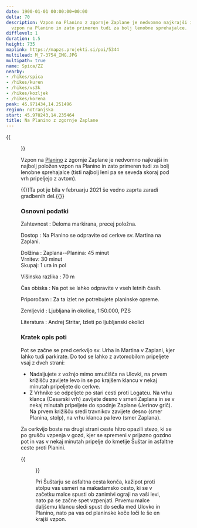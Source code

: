 ```yaml
---
date: 1900-01-01 00:00:00+00:00
delta: 70
description: Vzpon na Planino z zgornje Zaplane je nedvomno najkrajši in najbolj položen
  vzpon na Planino in zato primeren tudi za bolj lenobne sprehajalce.
difflevel: 1
duration: 1.5
height: 735
maplink: https://mapzs.projekti.si/poi/5344
multilead: M_7-3754_IMG.JPG
multipath: true
name: Spica/ZZ
nearby:
- /hikes/spica
- /hikes/kuren
- /hikes/vs3k
- /hikes/kozljek
- /hikes/korena
peak: 45.971434,14.251496
region: notranjska
start: 45.970243,14.235464
title: Na Planino z zgornje Zaplane
---
```

{{<figure src="M_7-3754_IMG.JPG" caption="Cerkev na Zaplani">}}

Vzpon na [Planino](../) z zgornje Zaplane je nedvomno najkrajši in najbolj položen vzpon na Planino in zato primeren tudi za bolj lenobne sprehajalce (tisti najbolj leni pa se seveda skoraj pod vrh pripeljejo z avtom).

{{<note warn>}}Ta pot je bila v februarju 2021 še vedno zaprta zaradi gradbenih del.{{</note>}} 

### Osnovni podatki

Zahtevnost
:   Deloma markirana, precej položna.

Dostop
:   Na Planino se odpravite od cerkve sv. Martina na Zaplani.

Dolžina
:   Zaplana--Planina: 45 minut\
    Vrnitev: 30 minut\
    Skupaj: 1 ura in pol

Višinska razlika
:   70 m

Čas obiska
:   Na pot se lahko odpravite v vseh letnih časih.

Priporočam
:   Za ta izlet ne potrebujete planinske opreme.

Zemljevid
:   Ljubljana in okolica, 1:50.000, PZS

Literatura
:   Andrej Stritar, Izleti po ljubljanski okolici

### Kratek opis poti

Pot se začne se pred cerkvijo sv. Urha in Martina v Zaplani, kjer lahko tudi parkirate. Do tod se lahko z avtomobilom pripeljete vsaj z dveh strani:

-   Nadaljujete z vožnjo mimo smučišča na Ulovki, na prvem križišču zavijete levo in se po krajšem klancu v nekaj minutah pripeljete do cerkve.
-   Z Vrhnike se odpeljete po stari cesti proti Logatcu. Na vrhu klanca (Cesarski vrh) zavijete desno v smeri Zaplana in se v nekaj minutah pripeljete do spodnje Zaplane (Jerinov grič). Na prvem križišču sredi travnikov zavijete desno (smer Planina, stolp), na vrhu klanca pa levo (smer Zaplana).

Za cerkvijo boste na drugi strani ceste hitro opazili stezo, ki se po grušču vzpenja v gozd, kjer se spremeni v prijazno gozdno pot in vas v nekaj minutah pripelje do kmetije Šuštar in asfaltne ceste proti Planini.

{{<figure src="M_6-5656_IMG.JPG" caption="Kažipot pri Šuštarju">}}

Pri Šuštarju se asfaltna cesta konča, kažipot proti stolpu vas usmeri na makadamsko cesto, ki se v začetku malce spusti ob zanimivi ograji na vaši levi, nato pa se začne spet vzpenjati. Prvemu malce daljšemu klancu sledi spust do sedla med Ulovko in Planino, nato pa vas od planinske koče loči le še en krajši vzpon.

